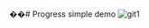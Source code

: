 ��#   P r o g r e s s 
 
simple demo
 ![git1](https://github.com/badproYT/Progress/assets/140340018/6327b440-f83b-42d8-aaa3-f43bc2daa8bb)
